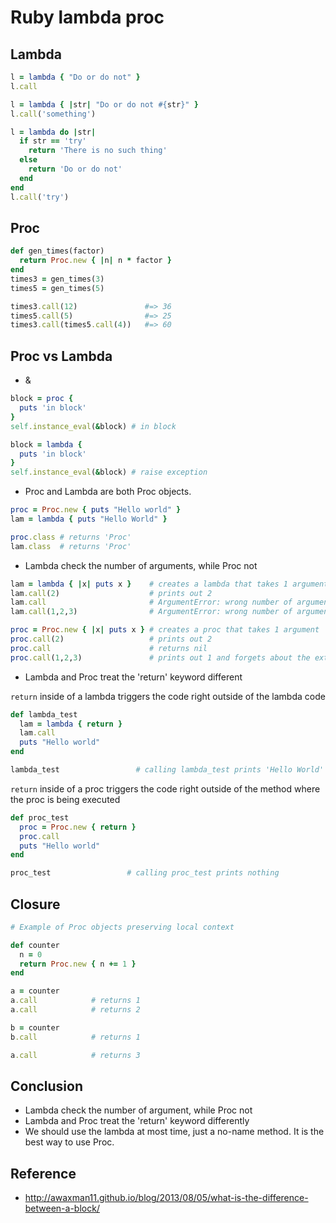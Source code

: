 # Ruby lambda proc

## Lambda

```ruby
l = lambda { "Do or do not" }
l.call

l = lambda { |str| "Do or do not #{str}" }
l.call('something')

l = lambda do |str|
  if str == 'try'
    return 'There is no such thing'
  else
    return 'Do or do not'
  end
end
l.call('try')
```

## Proc

```ruby
def gen_times(factor)
  return Proc.new { |n| n * factor }
end
times3 = gen_times(3)
times5 = gen_times(5)

times3.call(12)               #=> 36
times5.call(5)                #=> 25
times3.call(times5.call(4))   #=> 60
```

## Proc vs Lambda

- &

```ruby
block = proc {
  puts 'in block'
}
self.instance_eval(&block) # in block

block = lambda {
  puts 'in block'
}
self.instance_eval(&block) # raise exception
```

- Proc and Lambda are both Proc objects.

```ruby
proc = Proc.new { puts "Hello world" }
lam = lambda { puts "Hello World" }

proc.class # returns 'Proc'
lam.class  # returns 'Proc'
```

- Lambda check the number of arguments, while Proc not

```ruby
lam = lambda { |x| puts x }    # creates a lambda that takes 1 argument
lam.call(2)                    # prints out 2
lam.call                       # ArgumentError: wrong number of arguments (0 for 1)
lam.call(1,2,3)                # ArgumentError: wrong number of arguments (3 for 1)
```

```ruby
proc = Proc.new { |x| puts x } # creates a proc that takes 1 argument
proc.call(2)                   # prints out 2
proc.call                      # returns nil
proc.call(1,2,3)               # prints out 1 and forgets about the extra arguments
```

- Lambda and Proc treat the 'return' keyword different

`return` inside of a lambda triggers the code right outside of the lambda code

```ruby
def lambda_test
  lam = lambda { return }
  lam.call
  puts "Hello world"
end

lambda_test                 # calling lambda_test prints 'Hello World'
```

`return` inside of a proc triggers the code right outside of the method where the proc is being executed

```ruby
def proc_test
  proc = Proc.new { return }
  proc.call
  puts "Hello world"
end

proc_test                 # calling proc_test prints nothing
```

## Closure

```ruby
# Example of Proc objects preserving local context

def counter
  n = 0
  return Proc.new { n += 1 }
end

a = counter
a.call            # returns 1
a.call            # returns 2

b = counter
b.call            # returns 1

a.call            # returns 3
```

## Conclusion

- Lambda check the number of argument, while Proc not
- Lambda and Proc treat the 'return' keyword differently
- We should use the lambda at most time, just a no-name method. It is the best way to use Proc.

## Reference

- http://awaxman11.github.io/blog/2013/08/05/what-is-the-difference-between-a-block/
